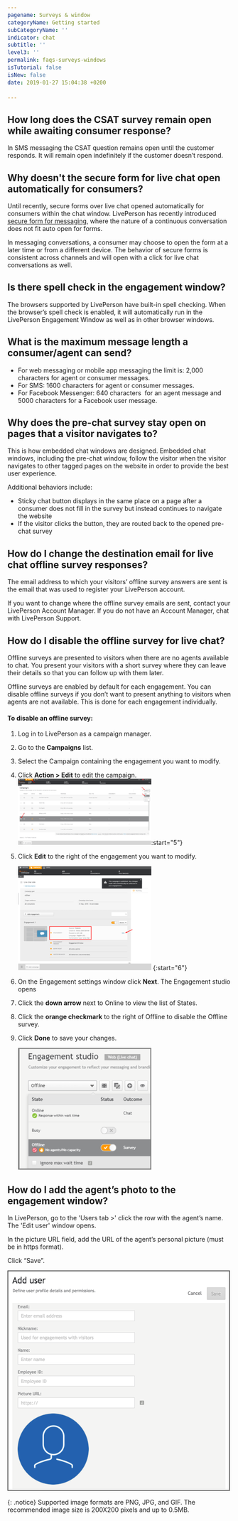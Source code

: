 ```yaml
---
pagename: Surveys & window
categoryName: Getting started
subCategoryName: ''
indicator: chat
subtitle: ''
level3: ''
permalink: faqs-surveys-windows
isTutorial: false
isNew: false
date: 2019-01-27 15:04:38 +0200

---
```

## How long does the CSAT survey remain open while awaiting consumer response?

In SMS messaging the CSAT question remains open until the customer responds. It will remain open indefinitely if the customer doesn’t respond.

## Why doesn't the secure form for live chat open automatically for consumers?

Until recently, secure forms over live chat opened automatically for consumers within the chat window. LivePerson has recently introduced [secure form for messagin]()g, where the nature of a continuous conversation does not fit auto open for forms.

In messaging conversations, a consumer may choose to open the form at a later time or from a different device.  The behavior of secure forms is consistent across channels and will open with a click for live chat conversations as well.

## Is there spell check in the engagement window?

The browsers supported by LivePerson have built-in spell checking. When the browser’s spell check is enabled, it will automatically run in the LivePerson Engagement Window as well as in other browser windows.

## What is the maximum message length a consumer/agent can send?

* For web messaging or mobile app messaging the limit is: 2,000 characters for agent or consumer messages.
* For SMS: 1600 characters for agent or consumer messages.
* For Facebook Messenger: 640 characters  for an agent message and 5000 characters for a Facebook user message.

## Why does the pre-chat survey stay open on pages that a visitor navigates to?

This is how embedded chat windows are designed. Embedded chat windows, including the pre-chat window, follow the visitor when the visitor navigates to other tagged pages on the website in order to provide the best user experience.

Additional behaviors include:

* Sticky chat button displays in the same place on a page after a consumer does not fill in the survey but instead continues to navigate the website
* If the visitor clicks the button, they are routed back to the opened pre-chat survey

## How do I change the destination email for live chat offline survey responses?

The email address to which your visitors’ offline survey answers are sent is the email that was used to register your LivePerson account.

If you want to change where the offline survey emails are sent, contact your LivePerson Account Manager. If you do not have an Account Manager, chat with LivePerson Support.

## How do I disable the offline survey for live chat?

Offline surveys are presented to visitors when there are no agents available to chat. You present your visitors with a short survey where they can leave their details so that you can follow up with them later.

Offline surveys are enabled by default for each engagement. You can disable offline surveys if you don’t want to present anything to visitors when agents are not available. This is done for each engagement individually.

#### To disable an offline survey:

1. Log in to LivePerson as a campaign manager.
2. Go to the **Campaigns** list.
3. Select the Campaign containing the engagement you want to modify.
4. Click **Action > Edit** to edit the campaign.  
   ![](/img/survey-window-faq-1.png):start="5"}
5. Click **Edit** to the right of the engagement you want to modify.

   ![](/img/surveys-window-faq-2.png)
   {:start="6"}
6. On the Engagement settings window click **Next**. The Engagement studio opens
7. Click the **down arrow** next to Online to view the list of States.
8. Click the **orange checkmark** to the right of Offline to disable the Offline survey.
9. Click **Done** to save your changes.

   ![](/img/surveys-window-faq-3.png)

## How do I add the agent’s photo to the engagement window?

In LivePerson, go to the 'Users tab >' click the row with the agent’s name. The 'Edit user' window opens.

In the picture URL field, add the URL of the agent’s personal picture (must be in https format).

Click “Save”.

![](/img/surveys-window-faq-4.png)

{: .notice}
Supported image formats are PNG, JPG, and GIF. The recommended image size is 200X200 pixels and up to 0.5MB.